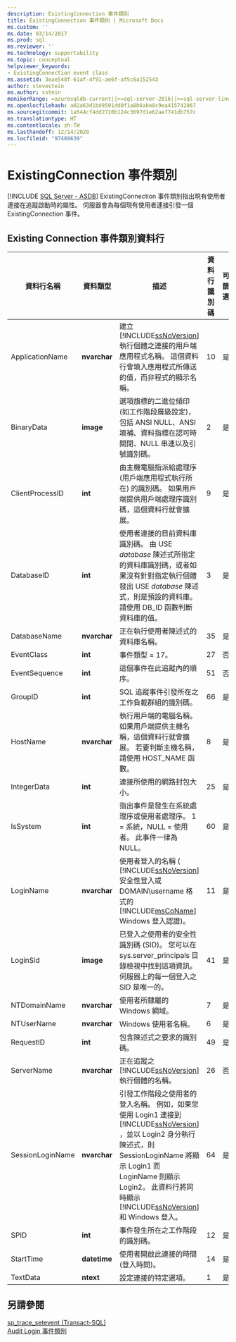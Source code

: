 ```yaml
---
description: ExistingConnection 事件類別
title: ExistingConnection 事件類別 | Microsoft Docs
ms.custom: ''
ms.date: 03/14/2017
ms.prod: sql
ms.reviewer: ''
ms.technology: supportability
ms.topic: conceptual
helpviewer_keywords:
- ExistingConnection event class
ms.assetid: 3eae548f-61af-4f91-ae6f-af5c8a152543
author: stevestein
ms.author: sstein
monikerRange: =azuresqldb-current||>=sql-server-2016||>=sql-server-linux-2017||=azuresqldb-mi-current
ms.openlocfilehash: a02a63d1bd8591dd0f1a8b6abe8c9ea415742867
ms.sourcegitcommit: 1a544cf4dd2720b124c3697d1e62ae7741db757c
ms.translationtype: HT
ms.contentlocale: zh-TW
ms.lasthandoff: 12/14/2020
ms.locfileid: "97469639"
---
```

# <a name="existingconnection-event-class"></a>ExistingConnection 事件類別
[!INCLUDE [SQL Server - ASDB](../../includes/applies-to-version/sql-asdb.md)]
  ExistingConnection 事件類別指出現有使用者連接在追蹤啟動時的屬性。 伺服器會為每個現有使用者連接引發一個 ExistingConnection 事件。  
  
## <a name="existing-connection-event-class-data-columns"></a>Existing Connection 事件類別資料行  
  
|資料行名稱|資料類型|描述|資料行識別碼|可篩選|  
|----------------------|---------------|-----------------|---------------|----------------|  
|ApplicationName|**nvarchar**|建立 [!INCLUDE[ssNoVersion](../../includes/ssnoversion-md.md)]執行個體之連接的用戶端應用程式名稱。 這個資料行會填入應用程式所傳送的值，而非程式的顯示名稱。|10|是|  
|BinaryData|**image**|選項旗標的二進位傾印 (如工作階段層級設定)，包括 ANSI NULL、ANSI 填補、資料指標在認可時關閉、NULL 串連以及引號識別碼。|2|是|  
|ClientProcessID|**int**|由主機電腦指派給處理序 (用戶端應用程式執行所在) 的識別碼。 如果用戶端提供用戶端處理序識別碼，這個資料行就會擴展。|9|是|  
|DatabaseID|**int**|使用者連接的目前資料庫識別碼。 由 USE *database* 陳述式所指定的資料庫識別碼，或者如果沒有針對指定執行個體發出 USE *database* 陳述式，則是預設的資料庫。 請使用 DB_ID 函數判斷資料庫的值。|3|是|  
|DatabaseName|**nvarchar**|正在執行使用者陳述式的資料庫名稱。|35|是|  
|EventClass|**int**|事件類型 = 17。|27|否|  
|EventSequence|**int**|這個事件在此追蹤內的順序。|51|否|  
|GroupID|**int**|SQL 追蹤事件引發所在之工作負載群組的識別碼。|66|是|  
|HostName|**nvarchar**|執行用戶端的電腦名稱。 如果用戶端提供主機名稱，這個資料行就會擴展。 若要判斷主機名稱，請使用 HOST_NAME 函數。|8|是|  
|IntegerData|**int**|連接所使用的網路封包大小。|25|是|  
|IsSystem|**int**|指出事件是發生在系統處理序或使用者處理序。 1 = 系統，NULL = 使用者。 此事件一律為 NULL。|60|是|  
|LoginName|**nvarchar**|使用者登入的名稱 ( [!INCLUDE[ssNoVersion](../../includes/ssnoversion-md.md)] 安全性登入或 DOMAIN\username 格式的 [!INCLUDE[msCoName](../../includes/msconame-md.md)] Windows 登入認證)。|11|是|  
|LoginSid|**image**|已登入之使用者的安全性識別碼 (SID)。 您可以在 sys.server_principals 目錄檢視中找到這項資訊。 伺服器上的每一個登入之 SID 是唯一的。|41|是|  
|NTDomainName|**nvarchar**|使用者所隸屬的 Windows 網域。|7|是|  
|NTUserName|**nvarchar**|Windows 使用者名稱。|6|是|  
|RequestID|**int**|包含陳述式之要求的識別碼。|49|是|  
|ServerName|**nvarchar**|正在追蹤之 [!INCLUDE[ssNoVersion](../../includes/ssnoversion-md.md)] 執行個體的名稱。|26|否|  
|SessionLoginName|**nvarchar**|引發工作階段之使用者的登入名稱。 例如，如果您使用 Login1 連接到 [!INCLUDE[ssNoVersion](../../includes/ssnoversion-md.md)] ，並以 Login2 身分執行陳述式，則 SessionLoginName 將顯示 Login1 而 LoginName 則顯示 Login2。 此資料行將同時顯示 [!INCLUDE[ssNoVersion](../../includes/ssnoversion-md.md)] 和 Windows 登入。|64|是|  
|SPID|**int**|事件發生所在之工作階段的識別碼。|12|是|  
|StartTime|**datetime**|使用者開啟此連接的時間 (登入時間)。|14|是|  
|TextData|**ntext**|設定連接的特定選項。|1|是|  
  
## <a name="see-also"></a>另請參閱  
 [sp_trace_setevent &#40;Transact-SQL&#41;](../../relational-databases/system-stored-procedures/sp-trace-setevent-transact-sql.md)   
 [Audit Login 事件類別](../../relational-databases/event-classes/audit-login-event-class.md)  
  
  
